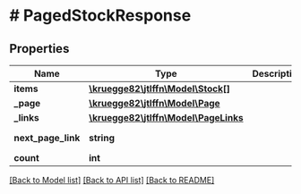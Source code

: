 # # PagedStockResponse

## Properties

Name | Type | Description | Notes
------------ | ------------- | ------------- | -------------
**items** | [**\kruegge82\jtlffn\Model\Stock[]**](Stock.md) |  | [optional]
**_page** | [**\kruegge82\jtlffn\Model\Page**](Page.md) |  |
**_links** | [**\kruegge82\jtlffn\Model\PageLinks**](PageLinks.md) |  | [optional]
**next_page_link** | **string** |  | [optional] [readonly]
**count** | **int** |  |

[[Back to Model list]](../../README.md#models) [[Back to API list]](../../README.md#endpoints) [[Back to README]](../../README.md)
